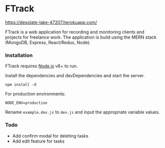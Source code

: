 # FTrack

https://desolate-lake-47207.herokuapp.com/

FTrack is a web application for recording and monitoring clients and projects for freelance work. The application is build using the MERN stack (MongoDB, Express, React/Redux, Node). 

### Installation

FTrack requires [Node.js](https://nodejs.org) v8+ to run.

Install the dependencies and devDependencies and start the server.

```
npm install -d
```

For production environments:

```
NODE_ENV=production
```

Rename `example.dev.js` to `dev.js` and input the appropriate variable values.

### Todo
- Add confirm modal for deleting tasks
- Add edit feature for tasks